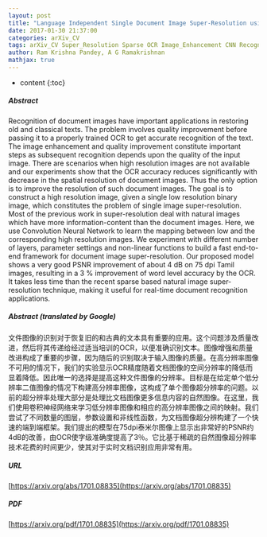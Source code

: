 ```yaml
---
layout: post
title: "Language Independent Single Document Image Super-Resolution using CNN for improved recognition"
date: 2017-01-30 21:37:00
categories: arXiv_CV
tags: arXiv_CV Super_Resolution Sparse OCR Image_Enhancement CNN Recognition
author: Ram Krishna Pandey, A G Ramakrishnan
mathjax: true
---
```


* content
{:toc}

##### Abstract
Recognition of document images have important applications in restoring old and classical texts. The problem involves quality improvement before passing it to a properly trained OCR to get accurate recognition of the text. The image enhancement and quality improvement constitute important steps as subsequent recognition depends upon the quality of the input image. There are scenarios when high resolution images are not available and our experiments show that the OCR accuracy reduces significantly with decrease in the spatial resolution of document images. Thus the only option is to improve the resolution of such document images. The goal is to construct a high resolution image, given a single low resolution binary image, which constitutes the problem of single image super-resolution. Most of the previous work in super-resolution deal with natural images which have more information-content than the document images. Here, we use Convolution Neural Network to learn the mapping between low and the corresponding high resolution images. We experiment with different number of layers, parameter settings and non-linear functions to build a fast end-to-end framework for document image super-resolution. Our proposed model shows a very good PSNR improvement of about 4 dB on 75 dpi Tamil images, resulting in a 3 % improvement of word level accuracy by the OCR. It takes less time than the recent sparse based natural image super-resolution technique, making it useful for real-time document recognition applications.

##### Abstract (translated by Google)
文件图像的识别对于恢复旧的和古典的文本具有重要的应用。这个问题涉及质量改进，然后将其传递给经过适当培训的OCR，以便准确识别文本。图像增强和质量改进构成了重要的步骤，因为随后的识别取决于输入图像的质量。在高分辨率图像不可用的情况下，我们的实验显示OCR精度随着文档图像的空间分辨率的降低而显着降低。因此唯一的选择是提高这种文件图像的分辨率。目标是在给定单个低分辨率二值图像的情况下构建高分辨率图像，这构成了单个图像超分辨率的问题。以前的超分辨率处理大部分是处​​理比文档图像更多信息内容的自然图像。在这里，我们使用卷积神经网络来学习低分辨率图像和相应的高分辨率图像之间的映射。我们尝试了不同数量的图层，参数设置和非线性函数，为文档图像超分辨构建了一个快速的端到端框架。我们提出的模型在75dpi泰米尔图像上显示出非常好的PSNR约4dB的改善，由OCR使字级准确度提高了3％。它比基于稀疏的自然图像超分辨率技术花费的时间更少，使其对于实时文档识别应用非常有用。

##### URL
[https://arxiv.org/abs/1701.08835](https://arxiv.org/abs/1701.08835)

##### PDF
[https://arxiv.org/pdf/1701.08835](https://arxiv.org/pdf/1701.08835)

